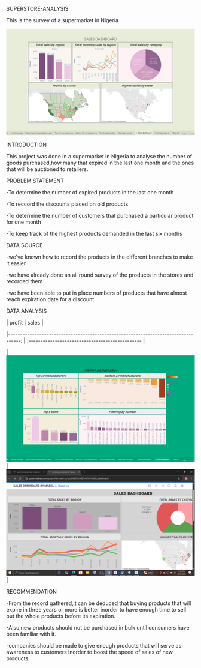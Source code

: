 SUPERSTORE-ANALYSIS

This is the survey of a supermarket in Nigeria

![image](https://github.com/chymab/superstore-analysis/blob/main/sales%20dashboard.png)


INTRODUCTION

This project was done in a supermarket in Nigeria to analyse the number of goods purchased,how many that expired in the last one month and the ones that will be auctioned to retailers.

PROBLEM STATEMENT

-To determine the number of expired products in the last one month

-To reccord the discounts placed on old products

-To determine the number of customers that purchased a particular product for one month

-To keep track of the highest products demanded in the last six months

DATA SOURCE

-we've known  how to record the products in the different branches to make it easier

-we have already done an all round survey of the products in the stores and recorded them

-we have been able to put in place numbers of products that have almost reach expiration date for a discount.

DATA ANALYSIS

|               profit                                                                |          sales                                                                       |

|-----------------------------------------------------------------------------------: | :-----------------------------------------------                                     |

| ![](https://github.com/chymab/superstore-analysis/blob/main/profit%20dasboard.png)  |  ![](https://github.com/chymab/superstore-analysis/blob/main/sales%20dashboard2.png) |




RECOMMENDATION

-From the record gathered,it can be deduced that buying products that will expire in three years or more is better inorder to have enough time to sell out the whole products before its expiration.

-Also,new products should not be purchased in bulk until consumers have been familiar with it.

-companies should be made to give enough products that will serve as awareness to customers inorder to boost the speed of sales of new products.

    






